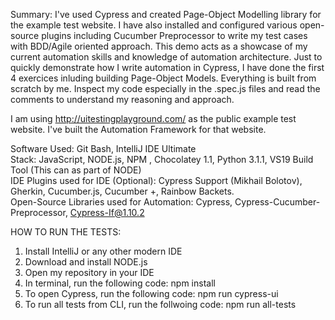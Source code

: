 Summary:
I've used Cypress and created Page-Object Modelling library for the example test website. I have also installed and configured various open-source plugins including Cucumber Preprocessor to write my test cases with BDD/Agile oriented approach.  This demo acts as a showcase of my current automation skills and knowledge of automation architecture. Just to quickly demonstrate how I write automation in Cypress, I have done the first 4 exercices inluding building Page-Object Models. Everything is built from scratch by me. Inspect my code especially in the .spec.js files and read the comments to understand my reasoning and approach.

I am using http://uitestingplayground.com/ as the public example test website. I've built the Automation Framework for that website. 

Software Used: Git Bash, IntelliJ IDE Ultimate<br>
Stack: JavaScript, NODE.js, NPM , Chocolatey 1.1, Python 3.1.1, VS19 Build Tool (This can as part of NODE)<br>
IDE Plugins used for IDE (Optional): Cypress Support (Mikhail Bolotov), Gherkin, Cucumber.js, Cucumber +, Rainbow Backets. <br>
Open-Source Libraries used for Automation: Cypress, Cypress-Cucumber-Preprocessor, Cypress-If@1.10.2<br>

HOW TO RUN THE TESTS:<br>
1. Install IntelliJ or any other modern IDE
2. Download and install NODE.js
3. Open my repository in your IDE
4. In terminal, run the following code: npm install
5. To open Cypress, run the following code: npm run cypress-ui
6. To run all tests from CLI, run the follwoing code: npm run all-tests
